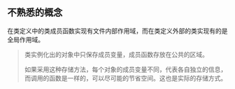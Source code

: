 ## 不熟悉的概念

在类定义中的类成员函数实现有文件内部作用域，而在类定义外部的类实现有的是全局作用域。

> 类实例化出的对象中只保存成员变量，成员函数存放在公共的区域。
>
> 如果采用这种存储方法，每个对象的成员变量不同，代表各自独立的信息，而调用的函数是一样的，可以尽可能的节省空间。这也是实际的存储方式。
